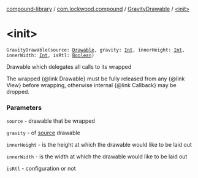 [compound-library](../../index.md) / [com.lockwood.compound](../index.md) / [GravityDrawable](index.md) / [&lt;init&gt;](./-init-.md)

# &lt;init&gt;

`GravityDrawable(source: `[`Drawable`](https://developer.android.com/reference/android/graphics/drawable/Drawable.html)`, gravity: `[`Int`](https://kotlinlang.org/api/latest/jvm/stdlib/kotlin/-int/index.html)`, innerHeight: `[`Int`](https://kotlinlang.org/api/latest/jvm/stdlib/kotlin/-int/index.html)`, innerWidth: `[`Int`](https://kotlinlang.org/api/latest/jvm/stdlib/kotlin/-int/index.html)`, isRtl: `[`Boolean`](https://kotlinlang.org/api/latest/jvm/stdlib/kotlin/-boolean/index.html)`)`

Drawable which delegates all calls to its wrapped

The wrapped {@link Drawable} must be fully released from any {@link View}
before wrapping, otherwise internal {@link Callback} may be dropped.

### Parameters

`source` - drawable that be wrapped

`gravity` - of [source](source.md) drawable

`innerHeight` - is the height at which the drawable would like to be laid out

`innerWidth` - is the width at which the drawable would like to be laid out

`isRtl` - configuration or not